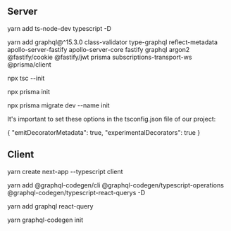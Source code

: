 ## Server
yarn add ts-node-dev typescript -D

yarn add graphql@^15.3.0 class-validator type-graphql reflect-metadata apollo-server-fastify apollo-server-core fastify graphql argon2 @fastify/cookie @fastify/jwt prisma subscriptions-transport-ws @prisma/client

npx tsc --init

npx prisma init

npx prisma migrate dev --name init

It's important to set these options in the tsconfig.json file of our project:

{
  "emitDecoratorMetadata": true,
  "experimentalDecorators": true
}

## Client
yarn create next-app --typescript client 

yarn add @graphql-codegen/cli @graphql-codegen/typescript-operations @graphql-codegen/typescript-react-querys -D

yarn add graphql react-query

yarn graphql-codegen init
